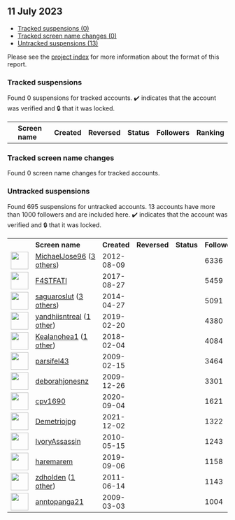 ## 11 July 2023

* [Tracked suspensions (0)](#tracked-suspensions)
* [Tracked screen name changes (0)](#tracked-screen-name-changes)
* [Untracked suspensions (13)](#untracked-suspensions)

Please see the [project index](https://github.com/travisbrown/twitter-watch) for more information about the format of this report.

### Tracked suspensions

Found 0 suspensions for tracked accounts.
  ✔️ indicates that the account was verified and 🔒 that it was locked.

<table>
    <tr>
        <th></th>
        <th align="left">Screen name</th>
        <th align="left">Created</th>
        <th align="left">Reversed</th>
        <th align="left">Status</th>
        <th align="left">Followers</th>
        <th align="left">Ranking</th></tr>
    </tr></table>

### Tracked screen name changes

Found 0 screen name changes for tracked accounts.

### Untracked suspensions

Found 695 suspensions for untracked accounts.
13 accounts have more than 1000 followers and are included here.
  ✔️ indicates that the account was verified and 🔒 that it was locked.

<table>
    <tr>
        <th></th>
        <th align="left">Screen name</th>
        <th align="left">Created</th>
        <th align="left">Reversed</th>
        <th align="left">Status</th>
        <th align="left">Followers</th>
    </tr>
        <tr>
            <td><a href="https://twitter.com/intent/user?user_id=746304008">
                <img src="https://pbs.twimg.com/profile_images/768240593390727168/VTcsiWX8_normal.jpg" width="40px" height="40px" align="center"/></a>
            </td>
            <td>
                <a href="https://twitter.com/MichaelJose96">MichaelJose96</a>&nbsp;(<a href="https://api.memory.lol/v1/tw/id/746304008">3 others</a>)&nbsp;</td>
            <td>2012-08-09</td>
            <td></td>
            <td align="center"></td>
            <td>6336</td>
        </tr>
        <tr>
            <td><a href="https://twitter.com/intent/user?user_id=901675479949877249">
                <img src="https://pbs.twimg.com/profile_images/1598428740995915801/ik23vSZL_normal.jpg" width="40px" height="40px" align="center"/></a>
            </td>
            <td>
                <a href="https://twitter.com/F4STFATI">F4STFATI</a></td>
            <td>2017-08-27</td>
            <td></td>
            <td align="center"></td>
            <td>5459</td>
        </tr>
        <tr>
            <td><a href="https://twitter.com/intent/user?user_id=2466943507">
                <img src="https://pbs.twimg.com/profile_images/1383968684520067076/ytGINB3B_normal.jpg" width="40px" height="40px" align="center"/></a>
            </td>
            <td>
                <a href="https://twitter.com/saguarosIut">saguarosIut</a>&nbsp;(<a href="https://api.memory.lol/v1/tw/id/2466943507">3 others</a>)&nbsp;</td>
            <td>2014-04-27</td>
            <td></td>
            <td align="center"></td>
            <td>5091</td>
        </tr>
        <tr>
            <td><a href="https://twitter.com/intent/user?user_id=1098236096302010368">
                <img src="https://pbs.twimg.com/profile_images/1477239698057748485/PfnT91c1_normal.jpg" width="40px" height="40px" align="center"/></a>
            </td>
            <td>
                <a href="https://twitter.com/yandhiisntreal">yandhiisntreal</a>&nbsp;(<a href="https://api.memory.lol/v1/tw/id/1098236096302010368">1 other</a>)&nbsp;</td>
            <td>2019-02-20</td>
            <td></td>
            <td align="center"></td>
            <td>4380</td>
        </tr>
        <tr>
            <td><a href="https://twitter.com/intent/user?user_id=959973919561170944">
                <img src="https://pbs.twimg.com/profile_images/1536319043707162624/b3U_qY38_normal.jpg" width="40px" height="40px" align="center"/></a>
            </td>
            <td>
                <a href="https://twitter.com/Kealanohea1">Kealanohea1</a>&nbsp;(<a href="https://api.memory.lol/v1/tw/id/959973919561170944">1 other</a>)&nbsp;</td>
            <td>2018-02-04</td>
            <td></td>
            <td align="center"></td>
            <td>4084</td>
        </tr>
        <tr>
            <td><a href="https://twitter.com/intent/user?user_id=20913705">
                <img src="https://pbs.twimg.com/profile_images/1539368167696388098/HIagRV8o_normal.jpg" width="40px" height="40px" align="center"/></a>
            </td>
            <td>
                <a href="https://twitter.com/parsifel43">parsifel43</a></td>
            <td>2009-02-15</td>
            <td></td>
            <td align="center"></td>
            <td>3464</td>
        </tr>
        <tr>
            <td><a href="https://twitter.com/intent/user?user_id=99409935">
                <img src="https://pbs.twimg.com/profile_images/482272370959212544/b8KJHa7b_normal.jpeg" width="40px" height="40px" align="center"/></a>
            </td>
            <td>
                <a href="https://twitter.com/deborahjonesnz">deborahjonesnz</a></td>
            <td>2009-12-26</td>
            <td></td>
            <td align="center"></td>
            <td>3301</td>
        </tr>
        <tr>
            <td><a href="https://twitter.com/intent/user?user_id=1301912780434477056">
                <img src="https://pbs.twimg.com/profile_images/1336647977532874753/v1dIyHUk_normal.jpg" width="40px" height="40px" align="center"/></a>
            </td>
            <td>
                <a href="https://twitter.com/cpv1690">cpv1690</a></td>
            <td>2020-09-04</td>
            <td></td>
            <td align="center"></td>
            <td>1621</td>
        </tr>
        <tr>
            <td><a href="https://twitter.com/intent/user?user_id=1466495421006684169">
                <img src="https://pbs.twimg.com/profile_images/1581234115331997697/Gst_ws1m_normal.jpg" width="40px" height="40px" align="center"/></a>
            </td>
            <td>
                <a href="https://twitter.com/Demetriojpg">Demetriojpg</a></td>
            <td>2021-12-02</td>
            <td></td>
            <td align="center"></td>
            <td>1322</td>
        </tr>
        <tr>
            <td><a href="https://twitter.com/intent/user?user_id=144026816">
                <img src="https://pbs.twimg.com/profile_images/1450927323105091584/MSxbcuIP_normal.jpg" width="40px" height="40px" align="center"/></a>
            </td>
            <td>
                <a href="https://twitter.com/IvoryAssassin">IvoryAssassin</a></td>
            <td>2010-05-15</td>
            <td></td>
            <td align="center"></td>
            <td>1243</td>
        </tr>
        <tr>
            <td><a href="https://twitter.com/intent/user?user_id=1169941052276404224">
                <img src="https://pbs.twimg.com/profile_images/1357388388475629569/2KVuqBIw_normal.jpg" width="40px" height="40px" align="center"/></a>
            </td>
            <td>
                <a href="https://twitter.com/haremarem">haremarem</a></td>
            <td>2019-09-06</td>
            <td></td>
            <td align="center"></td>
            <td>1158</td>
        </tr>
        <tr>
            <td><a href="https://twitter.com/intent/user?user_id=316914862">
                <img src="https://pbs.twimg.com/profile_images/1525641374707683328/KibhPwe3_normal.jpg" width="40px" height="40px" align="center"/></a>
            </td>
            <td>
                <a href="https://twitter.com/zdholden">zdholden</a>&nbsp;(<a href="https://api.memory.lol/v1/tw/id/316914862">1 other</a>)&nbsp;</td>
            <td>2011-06-14</td>
            <td></td>
            <td align="center"></td>
            <td>1143</td>
        </tr>
        <tr>
            <td><a href="https://twitter.com/intent/user?user_id=22663309">
                <img src="https://pbs.twimg.com/profile_images/670438457274052609/bGedepxw_normal.jpg" width="40px" height="40px" align="center"/></a>
            </td>
            <td>
                <a href="https://twitter.com/anntopanga21">anntopanga21</a></td>
            <td>2009-03-03</td>
            <td></td>
            <td align="center"></td>
            <td>1004</td>
        </tr></table>
